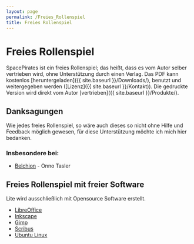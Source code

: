 ```yaml
---
layout: page
permalink: /Freies_Rollenspiel
title: Freies Rollenspiel
---
```


# Freies Rollenspiel

SpacePirates ist ein freies Rollenspiel; das heißt, dass es vom Autor selber vertrieben wird, ohne Unterstützung durch einen Verlag. Das PDF kann kostenlos [heruntergeladen]({{ site.baseurl }}/Downloads/), benutzt und weitergegeben werden ([Lizenz]({{ site.baseurl }}/Kontakt)). Die gedruckte Version wird direkt vom Autor [vertrieben]({{ site.baseurl }}/Produkte/).

## Danksagungen

Wie jedes freies Rollenspiel, so wäre auch dieses so nicht ohne Hilfe und Feedback möglich gewesen, für diese Unterstützung möchte ich mich hier bedanken.

### Insbesondere bei:

- [Belchion](http://belchion.rsp-blogs.de/) - Onno Tasler

## Freies Rollenspiel mit freier Software

Lite wird ausschließlich mit Opensource Software erstellt.

- [LibreOffice](http://www.libreoffice.org)
- [Inkscape](http://www.inkscape.org)
- [Gimp](http://www.gimp.org)
- [Scribus](http://www.scribus.net)
- [Ubuntu Linux](http://www.ubuntu-linux.org)

